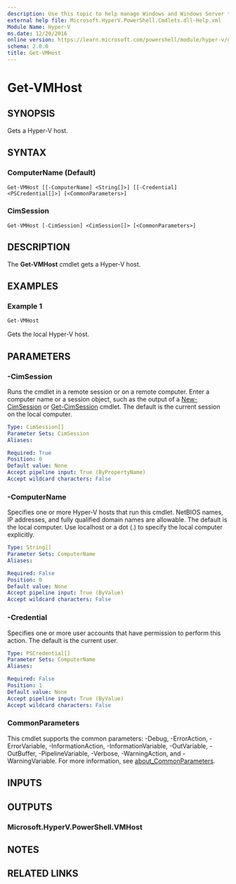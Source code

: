 ```yaml
---
description: Use this topic to help manage Windows and Windows Server technologies with Windows PowerShell.
external help file: Microsoft.HyperV.PowerShell.Cmdlets.dll-Help.xml
Module Name: Hyper-V
ms.date: 12/20/2016
online version: https://learn.microsoft.com/powershell/module/hyper-v/get-vmhost?view=windowsserver2022-ps&wt.mc_id=ps-gethelp
schema: 2.0.0
title: Get-VMHost
---
```


# Get-VMHost

## SYNOPSIS
Gets a Hyper-V host.

## SYNTAX

### ComputerName (Default)
```
Get-VMHost [[-ComputerName] <String[]>] [[-Credential] <PSCredential[]>] [<CommonParameters>]
```

### CimSession
```
Get-VMHost [-CimSession] <CimSession[]> [<CommonParameters>]
```

## DESCRIPTION
The **Get-VMHost** cmdlet gets a Hyper-V host.

## EXAMPLES

### Example 1
```powershell
Get-VMHost
```

Gets the local Hyper-V host.

## PARAMETERS

### -CimSession
Runs the cmdlet in a remote session or on a remote computer.
Enter a computer name or a session object, such as the output of a [New-CimSession](https://go.microsoft.com/fwlink/p/?LinkId=227967) or [Get-CimSession](https://go.microsoft.com/fwlink/p/?LinkId=227966) cmdlet.
The default is the current session on the local computer.

```yaml
Type: CimSession[]
Parameter Sets: CimSession
Aliases: 

Required: True
Position: 0
Default value: None
Accept pipeline input: True (ByPropertyName)
Accept wildcard characters: False
```

### -ComputerName
Specifies one or more Hyper-V hosts that run this cmdlet.
NetBIOS names, IP addresses, and fully qualified domain names are allowable.
The default is the local computer.
Use localhost or a dot (.) to specify the local computer explicitly.

```yaml
Type: String[]
Parameter Sets: ComputerName
Aliases: 

Required: False
Position: 0
Default value: None
Accept pipeline input: True (ByValue)
Accept wildcard characters: False
```

### -Credential
Specifies one or more user accounts that have permission to perform this action.
The default is the current user.

```yaml
Type: PSCredential[]
Parameter Sets: ComputerName
Aliases: 

Required: False
Position: 1
Default value: None
Accept pipeline input: True (ByValue)
Accept wildcard characters: False
```

### CommonParameters
This cmdlet supports the common parameters: -Debug, -ErrorAction, -ErrorVariable, -InformationAction, -InformationVariable, -OutVariable, -OutBuffer, -PipelineVariable, -Verbose, -WarningAction, and -WarningVariable. For more information, see [about_CommonParameters](https://go.microsoft.com/fwlink/?LinkID=113216).

## INPUTS

## OUTPUTS

### Microsoft.HyperV.PowerShell.VMHost

## NOTES

## RELATED LINKS

